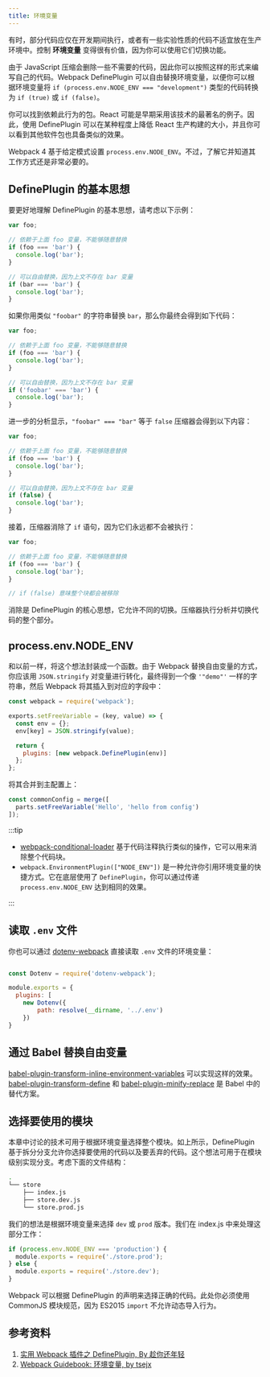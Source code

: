 ```yaml
---
title: 环境变量
---
```


有时，部分代码应仅在开发期间执行，或者有一些实验性质的代码不适宜放在生产环境中。控制 **环境变量** 变得很有价值，因为你可以使用它们切换功能。

由于 JavaScript 压缩会删除一些不需要的代码，因此你可以按照这样的形式来编写自己的代码。Webpack DefinePlugin 可以自由替换环境变量，以便你可以根据环境变量将 `if (process.env.NODE_ENV === "development")` 类型的代码转换为 `if (true)` 或 `if (false)`。

你可以找到依赖此行为的包。React 可能是早期采用该技术的最著名的例子。因此，使用 DefinePlugin 可以在某种程度上降低 React 生产构建的大小，并且你可以看到其他软件包也具备类似的效果。

Webpack 4 基于给定模式设置 `process.env.NODE_ENV`。不过，了解它并知道其工作方式还是非常必要的。

## DefinePlugin 的基本思想

要更好地理解 DefinePlugin 的基本思想，请考虑以下示例：

```js
var foo;

// 依赖于上面 foo 变量，不能够随意替换
if (foo === 'bar') {
  console.log('bar');
}

// 可以自由替换，因为上文不存在 bar 变量
if (bar === 'bar') {
  console.log('bar');
}
```

如果你用类似 `"foobar"` 的字符串替换 `bar`，那么你最终会得到如下代码：

```js
var foo;

// 依赖于上面 foo 变量，不能够随意替换
if (foo === 'bar') {
  console.log('bar');
}

// 可以自由替换，因为上文不存在 bar 变量
if ('foobar' === 'bar') {
  console.log('bar');
}
```

进一步的分析显示，`"foobar" === "bar"` 等于 `false` 压缩器会得到以下内容：

```js
var foo;

// 依赖于上面 foo 变量，不能够随意替换
if (foo === 'bar') {
  console.log('bar');
}

// 可以自由替换，因为上文不存在 bar 变量
if (false) {
  console.log('bar');
}
```

接着，压缩器消除了 `if` 语句，因为它们永远都不会被执行：

```js
var foo;

// 依赖于上面 foo 变量，不能够随意替换
if (foo === 'bar') {
  console.log('bar');
}

// if (false) 意味整个块都会被移除
```

消除是 DefinePlugin 的核心思想，它允许不同的切换。压缩器执行分析并切换代码的整个部分。

## process.env.NODE_ENV

和以前一样，将这个想法封装成一个函数。由于 Webpack 替换自由变量的方式，你应该用 `JSON.stringify` 对变量进行转化，最终得到一个像 `'"demo"'` 一样的字符串，然后 Webpack 将其插入到对应的字段中：

```js title="webpack.parts.js"
const webpack = require('webpack');

exports.setFreeVariable = (key, value) => {
  const env = {};
  env[key] = JSON.stringify(value);

  return {
    plugins: [new webpack.DefinePlugin(env)]
  };
};
```

将其合并到主配置上：

```js title="webpack.config.js"
const commonConfig = merge([
  parts.setFreeVariable('Hello', 'hello from config')
]);
```

:::tip

- [webpack-conditional-loader](https://www.npmjs.com/package/webpack-conditional-loader) 基于代码注释执行类似的操作，它可以用来消除整个代码块。
- `webpack.EnvironmentPlugin(["NODE_ENV"])` 是一种允许你引用环境变量的快捷方式。它在底层使用了 `DefinePlugin`，你可以通过传递 `process.env.NODE_ENV` 达到相同的效果。

:::

## 读取 `.env` 文件

你也可以通过 [dotenv-webpack](https://www.npmjs.com/package/dotenv-webpack) 直接读取 `.env` 文件的环境变量：

```js title="webpack.config.js"

const Dotenv = require('dotenv-webpack');

module.exports = {
  plugins: [
    new Dotenv({
        path: resolve(__dirname, '../.env')
    })
}
```

## 通过 Babel 替换自由变量

[babel-plugin-transform-inline-environment-variables](https://www.npmjs.com/package/babel-plugin-transform-inline-environment-variables) 可以实现这样的效果。[babel-plugin-transform-define](https://www.npmjs.com/package/babel-plugin-transform-define) 和 [babel-plugin-minify-replace](https://www.npmjs.com/package/babel-plugin-minify-replace) 是 Babel 中的替代方案。

## 选择要使用的模块

本章中讨论的技术可用于根据环境变量选择整个模块。如上所示，DefinePlugin 基于拆分分支允许你选择要使用的代码以及要丢弃的代码。这个想法可用于在模块级别实现分支。考虑下面的文件结构：

```bash
.
└── store
    ├── index.js
    ├── store.dev.js
    └── store.prod.js
```

我们的想法是根据环境变量来选择 `dev` 或 `prod` 版本。我们在 index.js 中来处理这部分工作：

```js
if (process.env.NODE_ENV === 'production') {
  module.exports = require('./store.prod');
} else {
  module.exports = require('./store.dev');
}
```

Webpack 可以根据 DefinePlugin 的声明来选择正确的代码。此处你必须使用 CommonJS 模块规范，因为 ES2015 `import` 不允许动态导入行为。

## 参考资料

1. [实用 Webpack 插件之 DefinePlugin, By 趁你还年轻](https://segmentfault.com/a/1190000017217915)
2. [Webpack Guidebook: 环境变量, by tsejx](https://tsejx.github.io/webpack-guidebook/best-practice/practical-application/environment-variables)
